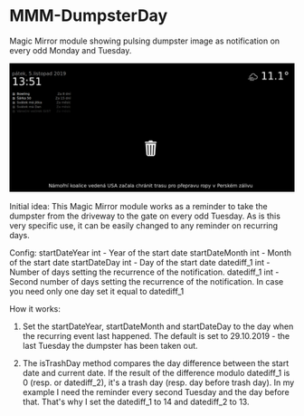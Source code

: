 # MMM-DumpsterDay
Magic Mirror module showing pulsing dumpster image as notification on every odd Monday and Tuesday.

<img src="https://github.com/DeanoNoire/MMM-DumpsterDay/blob/master/preview.PNG">

Initial idea:
  This Magic Mirror module works as a reminder to take the dumpster from the driveway to the gate on every odd Tuesday. As is this very specific use, it can be easily changed to any reminder on recurring days.

Config:
  startDateYear int - Year of the start date
  startDateMonth int - Month of the start date
  startDateDay int - Day of the start date
  datediff_1 int - Number of days setting the recurrence of the notification.
  datediff_1 int - Second number of days setting the recurrence of the notification. In case you need only one day set it equal to   datediff_1
  
How it works:
  1) Set the startDateYear, startDateMonth and startDateDay to the day when the recurring event last happened. 
  The default is set to 29.10.2019 - the last Tuesday the dumpster has been taken out.
  
  2) The isTrashDay method compares the day difference between the start date and current date. If the result of the difference modulo datediff_1 is 0 (resp. or datediff_2), it's a trash day (resp. day before trash day). 
In my example I need the reminder every second Tuesday and the day before that. That's why I set the datediff_1 to 14 and datediff_2 to 13.

  
